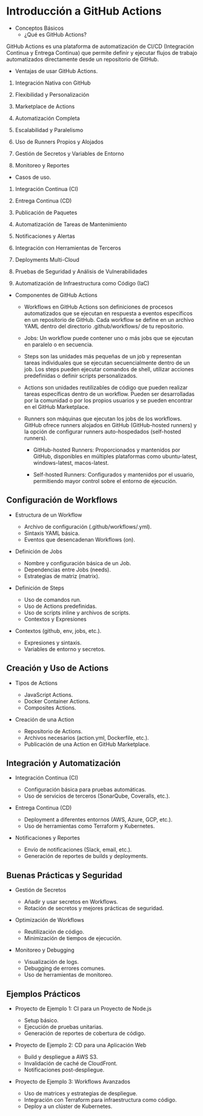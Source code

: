 # Introducción a GitHub Actions

- Conceptos Básicos
  - ¿Qué es GitHub Actions?
 
GitHub Actions es una plataforma de automatización de CI/CD (Integración Continua y Entrega Continua) que permite definir y ejecutar flujos de trabajo automatizados directamente desde un repositorio de GitHub. 

  - Ventajas de usar GitHub Actions.

  1. Integración Nativa con GitHub
  
  2. Flexibilidad y Personalización
  
  3. Marketplace de Actions
  
  4. Automatización Completa
  
  5. Escalabilidad y Paralelismo
  
  6. Uso de Runners Propios y Alojados
  
  7. Gestión de Secretos y Variables de Entorno
  
  8. Monitoreo y Reportes
    
  - Casos de uso.

  1. Integración Continua (CI)
  
  2. Entrega Continua (CD)
  
  3. Publicación de Paquetes
  
  4. Automatización de Tareas de Mantenimiento
  
  5. Notificaciones y Alertas

  6. Integración con Herramientas de Terceros
     
  7. Deployments Multi-Cloud
  
  8. Pruebas de Seguridad y Análisis de Vulnerabilidades
  
  9. Automatización de Infraestructura como Código (IaC)

- Componentes de GitHub Actions
  - Workflows en GitHub Actions son definiciones de procesos automatizados que se ejecutan en respuesta a eventos específicos en un repositorio de GitHub. Cada workflow se define en un archivo YAML dentro del directorio .github/workflows/ de tu repositorio.

  - Jobs: Un workflow puede contener uno o más jobs que se ejecutan en paralelo o en secuencia.
  
  - Steps son las unidades más pequeñas de un job y representan tareas individuales que se ejecutan secuencialmente dentro de un job. Los steps pueden ejecutar comandos de shell, utilizar acciones predefinidas o definir scripts personalizados.
    
  - Actions son unidades reutilizables de código que pueden realizar tareas específicas dentro de un workflow. Pueden ser desarrolladas por la comunidad o por los propios usuarios y se pueden encontrar en el GitHub Marketplace.
    
  - Runners son máquinas que ejecutan los jobs de los workflows. GitHub ofrece runners alojados en GitHub (GitHub-hosted runners) y la opción de configurar runners auto-hospedados (self-hosted runners).

    - GitHub-hosted Runners: Proporcionados y mantenidos por GitHub, disponibles en múltiples plataformas como ubuntu-latest, windows-latest, macos-latest.
      
    - Self-hosted Runners: Configurados y mantenidos por el usuario, permitiendo mayor control sobre el entorno de ejecución.

## Configuración de Workflows

- Estructura de un Workflow
  - Archivo de configuración (.github/workflows/<nombre>.yml).
  - Sintaxis YAML básica.
  - Eventos que desencadenan Workflows (on).

- Definición de Jobs
  - Nombre y configuración básica de un Job.
  - Dependencias entre Jobs (needs).
  - Estrategias de matriz (matrix).

- Definición de Steps
  - Uso de comandos run.
  - Uso de Actions predefinidas.
  - Uso de scripts inline y archivos de scripts.
  - Contextos y Expresiones

- Contextos (github, env, jobs, etc.).
  - Expresiones y sintaxis.
  - Variables de entorno y secretos.

 ## Creación y Uso de Actions

- Tipos de Actions
  - JavaScript Actions.
  - Docker Container Actions.
  - Composites Actions.
    
- Creación de una Action
  - Repositorio de Actions.
  - Archivos necesarios (action.yml, Dockerfile, etc.).
  - Publicación de una Action en GitHub Marketplace.

## Integración y Automatización

- Integración Continua (CI)
  - Configuración básica para pruebas automáticas.
  - Uso de servicios de terceros (SonarQube, Coveralls, etc.).

- Entrega Continua (CD)
  - Deployment a diferentes entornos (AWS, Azure, GCP, etc.).
  - Uso de herramientas como Terraform y Kubernetes.

- Notificaciones y Reportes
  - Envío de notificaciones (Slack, email, etc.).
  - Generación de reportes de builds y deployments.

## Buenas Prácticas y Seguridad

- Gestión de Secretos
  - Añadir y usar secretos en Workflows.
  - Rotación de secretos y mejores prácticas de seguridad.

- Optimización de Workflows
  - Reutilización de código.
  - Minimización de tiempos de ejecución.

- Monitoreo y Debugging
  - Visualización de logs.
  - Debugging de errores comunes.
  - Uso de herramientas de monitoreo.

## Ejemplos Prácticos

- Proyecto de Ejemplo 1: CI para un Proyecto de Node.js
  - Setup básico.
  - Ejecución de pruebas unitarias.
  - Generación de reportes de cobertura de código.
    
- Proyecto de Ejemplo 2: CD para una Aplicación Web
  - Build y despliegue a AWS S3.
  - Invalidación de caché de CloudFront.
  - Notificaciones post-despliegue.
    
- Proyecto de Ejemplo 3: Workflows Avanzados
  - Uso de matrices y estrategias de despliegue.
  - Integración con Terraform para infraestructura como código.
  - Deploy a un clúster de Kubernetes.
